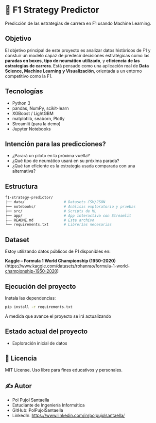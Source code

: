 # 🏁 F1 Strategy Predictor
Predicción de las estrategias de carrera en F1 usando Machine Learning.

## Objetivo
El objetivo principal de este proyecto es analizar datos històricos de F1 y constuir un modelo capaz de predecir decisiones estratégicas como las **paradas en boxes**, **tipo de neumático utilizado**, y **eficiencia de las estrategias de carrera**. Está pensado como una aplicación real de **Data Science, Machine Learning y Visualización**, orientada a un entorno competitivo como la F1.

## Tecnologías 
- Python 3
- pandas, NumPy, scikit-learn
- XGBoost / LightGBM
- matplotlib, seaborn, Plotly
- Streamlit (para la demo)
- Jupyter Notebooks

## Intención para las predicciones?

- ¿Parará un piloto en la próxima vuelta?
- ¿Qué tipo de neumático usará en su próxima parada?
- ¿Qué tan eficiente es la estrategia usada comparada con una alternativa?

## Estructura

```bash
f1-strategy-predictor/
├── data/                  # Datasets CSV/JSON
├── notebooks/             # Análisis exploratorio y pruebas
├── src/                   # Scripts de ML
├── app/                   # App interactiva con Streamlit
├── README.md              # Este archivo
└── requirements.txt       # Librerías necesarias
```

## Dataset

Estoy utilizando datos públicos de F1 disponibles en:

**Kaggle – Formula 1 World Championship (1950–2020)** (https://www.kaggle.com/datasets/rohanrao/formula-1-world-championship-1950-2020)

## Ejecución del proyecto

Instala las dependencias:
```bash
pip install -r requirements.txt
```
A medida que avance el proyecto se irá actualizando

## Estado actual del proyecto

- Exploración inicial de datos

## 📜 Licencia
MIT License. Uso libre para fines educativos y personales.

## ✍️ Autor
- Pol Pujol Santaella
- Estudiante de Ingeniería Informática
- GitHub: PolPujolSantaella
- LinkedIn: https://www.linkedin.com/in/polpujolsantaella/
